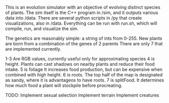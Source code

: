 This is an evolution simulator with an objective of evolving distinct species of plants. 
The sim itself is the C++ program in /sim, and it outputs various data into /data. 
There are several python scripts in /py that create visualizations, also in /data.
Everything can be run with run.sh, which will compile, run, and visualize the sim. 

The genetics are reasonably simple: a string of ints from 0-255.
New plants are born from a combination of the genes of 2 parents
There are only 7 that are implemented currently. 

1-3 Are RGB values, currently useful only for approximating species
4 is height. Plants can cast shadows on nearby plants and reduce their food intake. 
5 is foliage It increases food production, but can be expensive when combined with high height.
6 is roots. The top half of the map is designated as sandy, where it is advantageos to have roots.
7 is splitFood. It determines how much food a plant will stockpile before procreating. 


TODO:
Implement sexual selection
Implement terrain
Implement creatures
